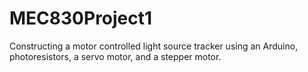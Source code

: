 # MEC830Project1
Constructing a motor controlled light source tracker using an Arduino, photoresistors, a servo motor, and a stepper motor.
